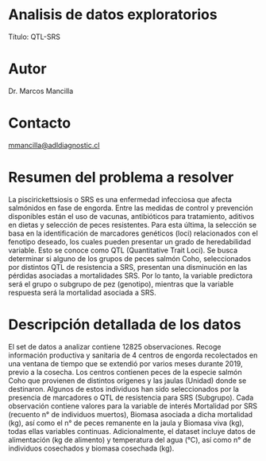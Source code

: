 # Analisis de datos exploratorios
Título: QTL-SRS

# Autor
Dr. Marcos Mancilla

# Contacto
<mmancilla@adldiagnostic.cl>

# Resumen del problema a resolver
La piscirickettsiosis o SRS es una enfermedad infecciosa que afecta salmónidos en fase de engorda. Entre las medidas de control y prevención disponibles están el uso de vacunas, antibióticos para tratamiento, aditivos en dietas y selección de peces resistentes. Para esta última, la selección se basa en la identificación de marcadores genéticos (loci) relacionados con el fenotipo deseado, los cuales pueden presentar un grado de heredabilidad variable. Esto se conoce como QTL (Quantitative Trait Loci). Se busca determinar si alguno de los grupos de peces salmón Coho, seleccionados por distintos QTL de resistencia a SRS, presentan una disminución en las pérdidas asociadas a mortalidades SRS. Por lo tanto, la variable predictora será el grupo o subgrupo de pez (genotipo), mientras que la variable respuesta será la mortalidad asociada a SRS.

# Descripción detallada de los datos
El set de datos a analizar contiene 12825 observaciones. Recoge información productiva y sanitaria de 4 centros de engorda recolectados en una ventana de tiempo que se extendió por varios meses durante 2019, previo a la cosecha. Los centros contienen peces de la especie salmón Coho que provienen de distintos orígenes y las jaulas (Unidad) donde se destinaron. Algunos de estos individuos han sido seleccionados por la presencia de marcadores o QTL de resistencia para SRS (Subgrupo). Cada observación contiene valores para la variable de interés Mortalidad por SRS (recuento n° de individuos muertos), Biomasa asociada a dicha mortalidad (kg), así como el n° de peces remanente en la jaula y Biomasa viva (kg), todas ellas variables continuas. 
Adicionalmente, el dataset incluye datos de alimentación (kg de alimento) y temperatura del agua (°C), así como n° de individuos cosechados y biomasa cosechada (kg).
